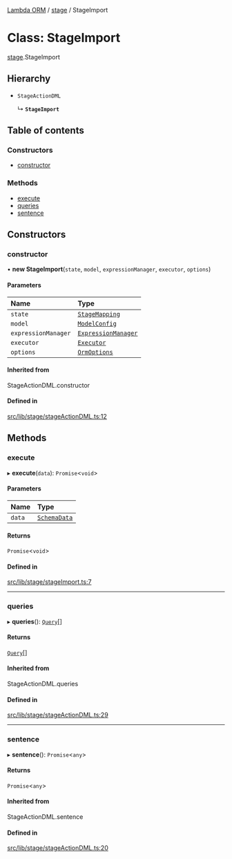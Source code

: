 [Lambda ORM](../README.md) / [stage](../modules/stage.md) / StageImport

# Class: StageImport

[stage](../modules/stage.md).StageImport

## Hierarchy

- `StageActionDML`

  ↳ **`StageImport`**

## Table of contents

### Constructors

- [constructor](stage.StageImport.md#constructor)

### Methods

- [execute](stage.StageImport.md#execute)
- [queries](stage.StageImport.md#queries)
- [sentence](stage.StageImport.md#sentence)

## Constructors

### constructor

• **new StageImport**(`state`, `model`, `expressionManager`, `executor`, `options`)

#### Parameters

| Name | Type |
| :------ | :------ |
| `state` | [`StageMapping`](stage.StageMapping.md) |
| `model` | [`ModelConfig`](manager.ModelConfig.md) |
| `expressionManager` | [`ExpressionManager`](manager.ExpressionManager.md) |
| `executor` | [`Executor`](manager.Executor.md) |
| `options` | [`OrmOptions`](../interfaces/model.OrmOptions.md) |

#### Inherited from

StageActionDML.constructor

#### Defined in

[src/lib/stage/stageActionDML.ts:12](https://github.com/FlavioLionelRita/lambdaorm/blob/7350fa3/src/lib/stage/stageActionDML.ts#L12)

## Methods

### execute

▸ **execute**(`data`): `Promise`<`void`\>

#### Parameters

| Name | Type |
| :------ | :------ |
| `data` | [`SchemaData`](../interfaces/model.SchemaData.md) |

#### Returns

`Promise`<`void`\>

#### Defined in

[src/lib/stage/stageImport.ts:7](https://github.com/FlavioLionelRita/lambdaorm/blob/7350fa3/src/lib/stage/stageImport.ts#L7)

___

### queries

▸ **queries**(): [`Query`](model.Query.md)[]

#### Returns

[`Query`](model.Query.md)[]

#### Inherited from

StageActionDML.queries

#### Defined in

[src/lib/stage/stageActionDML.ts:29](https://github.com/FlavioLionelRita/lambdaorm/blob/7350fa3/src/lib/stage/stageActionDML.ts#L29)

___

### sentence

▸ **sentence**(): `Promise`<`any`\>

#### Returns

`Promise`<`any`\>

#### Inherited from

StageActionDML.sentence

#### Defined in

[src/lib/stage/stageActionDML.ts:20](https://github.com/FlavioLionelRita/lambdaorm/blob/7350fa3/src/lib/stage/stageActionDML.ts#L20)
